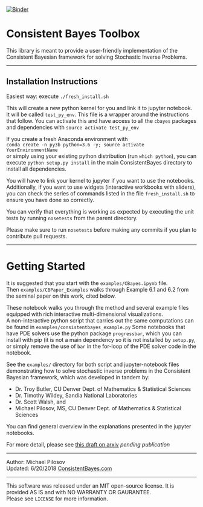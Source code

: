 [![Binder](https://mybinder.org/badge.svg)](https://mybinder.org/v2/gh/mpilosov/consistentbayes.git/master)

# Consistent Bayes Toolbox

This library is meant to provide a user-friendly implementation of the Consistent Bayesian framework for solving Stochastic Inverse Problems.

--- 
## Installation Instructions
Easiest way: execute `./fresh_install.sh`

This will create a new python kernel for you and link it to jupyter notebook.  
It will be called `test_py_env`. This file is a wrapper around the instructions that follow. You can activate this and have access to all the `cbayes` packages and dependencies with `source activate test_py_env`


If you create a fresh Anaconda environment with   
`conda create -n py3b python=3.6 -y; source activate YourEnvironmentName`  
or simply using your existing python distribution (run `which python`), you can 
execute `python setup.py install` in the main ConsistentBayes directory to install all dependencies.

You will have to link your kernel to jupyter if you want to use the notebooks.
Additionally, if you want to use widgets (interactive workbooks with sliders), you can check the series of commands listed in the file `fresh_install.sh` to ensure you have done so correctly.

You can verify that everything is working as expected by executing the unit tests by running `nosetests` from the parent directory.

Please make sure to run `nosetests` before making any commits if you plan to contribute pull requests.

---
# Getting Started

It is suggested that you start with the `examples/CBayes.ipynb` file.  
Then `examples/CBPaper_Examples` walks through Example 6.1 and 6.2 from the seminal paper on this work, cited below.

These notebook walks you through the method and several example files equipped with rich interactive multi-dimensional visualizations.  
A non-interactive python script that carries out the same computations can be found in `examples/consistentbayes_example.py`
Some notebooks that have PDE solvers use the python package `progressbar`, which you can install with pip (it is not a main dependency so it is not installed by `setup.py`, or simply remove the use of `bar` in the for-loop of the PDE solver code in the notebook. 

See the `examples/` directory for both script and jupyter-notebook files demonstrating how to solve stochastic inverse problems in the Consistent Bayesian framework, which was developed in tandem by:
- Dr. Troy Butler, CU Denver Dept. of Mathematics & Statistical Sciences
- Dr. Timothy Wildey, Sandia National Laboratories
- Dr. Scott Walsh, and
- Michael Pilosov, MS, CU Denver Dept. of Mathematics & Statistical Sciences


You can find general overview in the explanations presented in the jupyter notebooks.

For more detail, please see [this draft on arxiv](https://arxiv.org/abs/1704.00680) _pending publication_


--- 

Author: Michael Pilosov  
Updated: 6/20/2018
[ConsistentBayes.com](http://www.consistentbayes.com)

---
This software was released under an MIT open-source license. It is provided AS IS and with NO WARRANTY OR GAURANTEE.  
Please see `LICENSE` for more information.
